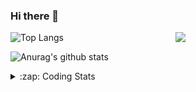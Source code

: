 ### Hi there 👋

<!--
**tao8687/tao8687** is a ✨ _special_ ✨ repository because its `README.md` (this file) appears on your GitHub profile.

Here are some ideas to get you started:

- 🔭 I’m currently working on ...
- 🌱 I’m currently learning ...
- 👯 I’m looking to collaborate on ...
- 🤔 I’m looking for help with ...
- 💬 Ask me about ...
- 📫 How to reach me: ...
- 😄 Pronouns: ...
- ⚡ Fun fact: ...
-->

<img align='right' src="https://media.giphy.com/media/M9gbBd9nbDrOTu1Mqx/giphy.gif" width="240">

  
![Top Langs](https://github-readme-stats.vercel.app/api/top-langs/?username=tao8687&layout=compact&title_color=23238E&text_color=A67D3D)

![Anurag's github stats](https://github-readme-stats.vercel.app/api?username=tao8687&show_icons=true&&text_color=A67D3D&title_color=23238E&show_icons=false&count_private=true&hide=stars)

<details>
  <summary>:zap: Coding Stats</summary>
  <br>
    
<!--START_SECTION:waka-->
![Code Time](http://img.shields.io/badge/Code%20Time-2%2C006%20hrs%2058%20mins-blue)

![Profile Views](http://img.shields.io/badge/Profile%20Views-1-blue)

**🐱 My GitHub Data** 

> 📦 1.5 MB Used in GitHub's Storage 
 > 
> 🏆 139 Contributions in the Year 2025
 > 
> 🚫 Not Opted to Hire
 > 
> 📜 63 Public Repositories 
 > 
> 🔑 24 Private Repositories 
 > 
**I'm an Early 🐤** 

```text
🌞 Morning                1741 commits        ██████████████████████░░░   89.10 % 
🌆 Daytime                90 commits          █░░░░░░░░░░░░░░░░░░░░░░░░   04.61 % 
🌃 Evening                119 commits         ██░░░░░░░░░░░░░░░░░░░░░░░   06.09 % 
🌙 Night                  4 commits           ░░░░░░░░░░░░░░░░░░░░░░░░░   00.20 % 
```
📅 **I'm Most Productive on Wednesday** 

```text
Monday                   280 commits         ████░░░░░░░░░░░░░░░░░░░░░   14.33 % 
Tuesday                  266 commits         ███░░░░░░░░░░░░░░░░░░░░░░   13.61 % 
Wednesday                337 commits         ████░░░░░░░░░░░░░░░░░░░░░   17.25 % 
Thursday                 261 commits         ███░░░░░░░░░░░░░░░░░░░░░░   13.36 % 
Friday                   277 commits         ████░░░░░░░░░░░░░░░░░░░░░   14.18 % 
Saturday                 271 commits         ███░░░░░░░░░░░░░░░░░░░░░░   13.87 % 
Sunday                   262 commits         ███░░░░░░░░░░░░░░░░░░░░░░   13.41 % 
```


📊 **This Week I Spent My Time On** 

```text
🕑︎ Time Zone: Asia/Shanghai

💬 Programming Languages: 
C                        3 hrs 57 mins       █████████░░░░░░░░░░░░░░░░   34.33 % 
Makefile                 3 hrs 47 mins       ████████░░░░░░░░░░░░░░░░░   32.95 % 
Linker Script            1 hr 17 mins        ███░░░░░░░░░░░░░░░░░░░░░░   11.20 % 
Text                     36 mins             █░░░░░░░░░░░░░░░░░░░░░░░░   05.32 % 
Python                   25 mins             █░░░░░░░░░░░░░░░░░░░░░░░░   03.67 % 

🔥 Editors: 
Cursor                   9 hrs 56 mins       ██████████████████████░░░   86.26 % 
VS Code                  1 hr 35 mins        ███░░░░░░░░░░░░░░░░░░░░░░   13.74 % 

🐱‍💻 Projects: 
OpenCTR_H60V32_R20_1024_V5 hrs 23 mins       ████████████░░░░░░░░░░░░░   46.82 % 
OpenCTR_H60V31_Basis_Demo3 hrs 49 mins       ████████░░░░░░░░░░░░░░░░░   33.23 % 
OpenCTR_H60V31_Basis_Demo1 hr 6 mins         ██░░░░░░░░░░░░░░░░░░░░░░░   09.63 % 
MoneyPrinterTurbo        27 mins             █░░░░░░░░░░░░░░░░░░░░░░░░   03.99 % 
F407VET6_大车差速代码_C50B版本_(224 mins             █░░░░░░░░░░░░░░░░░░░░░░░░   03.58 % 

💻 Operating System: 
Linux                    11 hrs 31 mins      █████████████████████████   100.00 % 
```

**I Mostly Code in C++** 

```text
C++                      11 repos            ████████░░░░░░░░░░░░░░░░░   33.33 % 
Python                   8 repos             ██████░░░░░░░░░░░░░░░░░░░   24.24 % 
JavaScript               2 repos             ██░░░░░░░░░░░░░░░░░░░░░░░   06.06 % 
Batchfile                1 repo              █░░░░░░░░░░░░░░░░░░░░░░░░   03.03 % 
HTML                     1 repo              █░░░░░░░░░░░░░░░░░░░░░░░░   03.03 % 
```



**Timeline**

![Lines of Code chart](https://raw.githubusercontent.com/tao8687/tao8687/master/assets/bar_graph.png)


 Last Updated on 18/05/2025 02:01:15 UTC
<!--END_SECTION:waka-->
</details>
